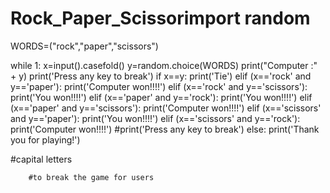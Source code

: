 # Rock_Paper_Scissorimport random
WORDS=("rock","paper","scissors")

while 1:
    x=input().casefold()
    y=random.choice(WORDS)
    print("Computer :" + y)
    print('Press any key to break')
    if x==y:
        print('Tie')
    elif (x=='rock' and y=='paper'):
        print('Computer won!!!!')
    elif (x=='rock' and y=='scissors'):
        print('You won!!!!')
    elif (x=='paper' and y=='rock'):
        print('You won!!!!')
    elif (x=='paper' and y=='scissors'):
        print('Computer won!!!!')
    elif (x=='scissors' and y=='paper'):
        print('You won!!!!')
    elif (x=='scissors' and y=='rock'):
        print('Computer won!!!!')
            #print('Press any key to break')
    else:
        print('Thank you for playing!')

#capital letters

        #to break the game for users
